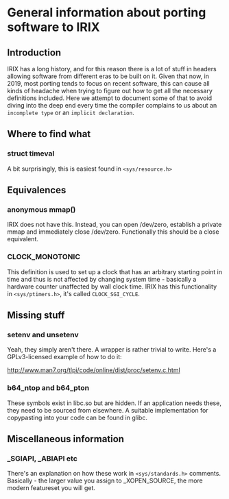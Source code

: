 # General information about porting software to IRIX

## Introduction

IRIX has a long history, and for this reason there is a lot of stuff
in headers allowing software from different eras to be built on
it. Given that now, in 2019, most porting tends to focus on recent
software, this can cause all kinds of headache when trying to figure
out how to get all the necessary definitions included. Here we attempt
to document some of that to avoid diving into the deep end every time
the compiler complains to us about an `incomplete type` or an
`implicit declaration`.

## Where to find what

### struct timeval

A bit surprisingly, this is easiest found in `<sys/resource.h>`

## Equivalences

### anonymous mmap()

IRIX does not have this. Instead, you can open /dev/zero, establish a
private mmap and immediately close /dev/zero. Functionally this should
be a close equivalent.

### CLOCK_MONOTONIC

This definition is used to set up a clock that has an arbitrary
starting point in time and thus is not affected by changing system
time - basically a hardware counter unaffected by wall clock
time. IRIX has this functionality in `<sys/ptimers.h>`, it's called
`CLOCK_SGI_CYCLE`.

## Missing stuff

### setenv and unsetenv

Yeah, they simply aren't there. A wrapper is rather trivial to
write. Here's a GPLv3-licensed example of how to do it:

http://www.man7.org/tlpi/code/online/dist/proc/setenv.c.html

### b64_ntop and b64_pton

These symbols exist in libc.so but are hidden. If an application needs
these, they need to be sourced from elsewhere. A suitable
implementation for copypasting into your code can be found in glibc.

## Miscellaneous information

### _SGIAPI, _ABIAPI etc

There's an explanation on how these work in `<sys/standards.h>`
comments. Basically - the larger value you assign to _XOPEN_SOURCE,
the more modern featureset you will get.
